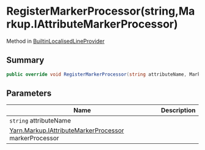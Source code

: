 # RegisterMarkerProcessor(string,Markup.IAttributeMarkerProcessor)

Method in [BuiltinLocalisedLineProvider](broken-reference)

## Summary

```csharp
public override void RegisterMarkerProcessor(string attributeName, Markup.IAttributeMarkerProcessor markerProcessor)
```

## Parameters

| Name                                                                      | Description |
| ------------------------------------------------------------------------- | ----------- |
| `string` attributeName                                                    |             |
| [Yarn.Markup.IAttributeMarkerProcessor](broken-reference) markerProcessor |             |
